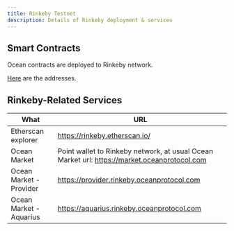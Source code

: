 ```yaml
---
title: Rinkeby Testnet
description: Details of Rinkeby deployment & services
---
```


## Smart Contracts

Ocean contracts are deployed to Rinkeby network.

[Here](https://github.com/oceanprotocol/contracts/blob/master/docs/deployments/rinkeby.md) are the addresses.

## Rinkeby-Related Services

| What                    | URL                                                                                         |
| ----------------------- | ------------------------------------------------------------------------------------------- |
| Etherscan explorer      | https://rinkeby.etherscan.io/                                                               |
| Ocean Market            | Point wallet to Rinkeby network, at usual Ocean Market url: https://market.oceanprotocol.com |
| Ocean Market - Provider | https://provider.rinkeby.oceanprotocol.com                                                  |
| Ocean Market - Aquarius | https://aquarius.rinkeby.oceanprotocol.com                                                  |
